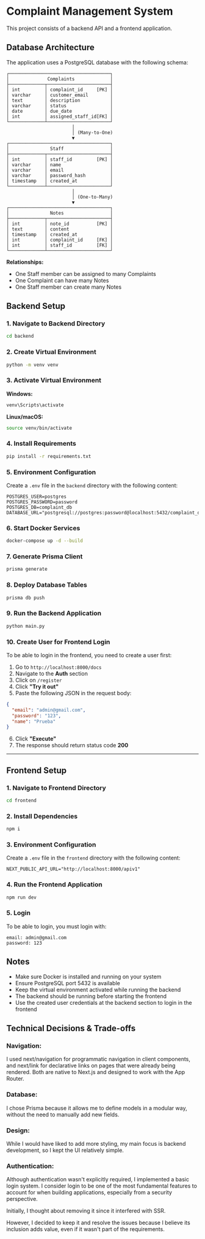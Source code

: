 # Complaint Management System

This project consists of a backend API and a frontend application.

## Database Architecture

The application uses a PostgreSQL database with the following schema:

```
┌─────────────────────────────────────┐
│              Complaints             │
├─────────────┬───────────────────────┤
│ int         │ complaint_id     [PK] │
│ varchar     │ customer_email        │
│ text        │ description           │
│ varchar     │ status                │
│ date        │ due_date              │
│ int         │ assigned_staff_id[FK] │
└─────────────┴───────────────────────┘
                        │
                        │ (Many-to-One)
                        ▼
┌─────────────────────────────────────┐
│               Staff                 │
├─────────────┬───────────────────────┤
│ int         │ staff_id         [PK] │
│ varchar     │ name                  │
│ varchar     │ email                 │
│ varchar     │ password_hash         │
│ timestamp   │ created_at            │
└─────────────┴───────────────────────┘
                        │
                        │ (One-to-Many)
                        ▼
┌─────────────────────────────────────┐
│               Notes                 │
├─────────────┬───────────────────────┤
│ int         │ note_id          [PK] │
│ text        │ content               │
│ timestamp   │ created_at            │
│ int         │ complaint_id     [FK] │
│ int         │ staff_id         [FK] │
└─────────────┴───────────────────────┘
```

**Relationships:**
- One Staff member can be assigned to many Complaints
- One Complaint can have many Notes
- One Staff member can create many Notes

## Backend Setup

### 1. Navigate to Backend Directory

```bash
cd backend
```

### 2. Create Virtual Environment

```bash
python -m venv venv
```

### 3. Activate Virtual Environment

**Windows:**
```bash
venv\Scripts\activate
```

**Linux/macOS:**
```bash
source venv/bin/activate
```

### 4. Install Requirements

```bash
pip install -r requirements.txt
```

### 5. Environment Configuration

Create a `.env` file in the `backend` directory with the following content:

```properties
POSTGRES_USER=postgres
POSTGRES_PASSWORD=password
POSTGRES_DB=complaint_db
DATABASE_URL="postgresql://postgres:password@localhost:5432/complaint_db"
```

### 6. Start Docker Services

```bash
docker-compose up -d --build
```

### 7. Generate Prisma Client

```bash
prisma generate
```

### 8. Deploy Database Tables

```bash
prisma db push
```

### 9. Run the Backend Application

```bash
python main.py
```

### 10. Create User for Frontend Login

To be able to login in the frontend, you need to create a user first:

1. Go to `http://localhost:8000/docs`
2. Navigate to the **Auth** section
3. Click on `/register`
4. Click **"Try it out"**
5. Paste the following JSON in the request body:

```json
{
  "email": "admin@gmail.com",
  "password": "123",
  "name": "Prueba"
}
```

6. Click **"Execute"**
7. The response should return status code **200**
---
## Frontend Setup

### 1. Navigate to Frontend Directory

```bash
cd frontend
```

### 2. Install Dependencies

```bash
npm i
```

### 3. Environment Configuration

Create a `.env` file in the `frontend` directory with the following content:

```properties
NEXT_PUBLIC_API_URL="http://localhost:8000/apiv1"
```

### 4. Run the Frontend Application

```bash
npm run dev
```

### 5. Login
To be able to login, you must login with:
```
email: admin@gmail.com
password: 123
```

## Notes

- Make sure Docker is installed and running on your system
- Ensure PostgreSQL port 5432 is available
- Keep the virtual environment activated while running the backend
- The backend should be running before starting the frontend
- Use the created user credentials at the backend section to login in the frontend

## Technical Decisions & Trade-offs

### Navigation:
I used next/navigation for programmatic navigation in client components, and next/link for declarative links on pages that were already being rendered. Both are native to Next.js and designed to work with the App Router.

### Database:
I chose Prisma because it allows me to define models in a modular way, without the need to manually add new fields.

### Design:
While I would have liked to add more styling, my main focus is backend development, so I kept the UI relatively simple.

### Authentication:
Although authentication wasn't explicitly required, I implemented a basic login system. I consider login to be one of the most fundamental features to account for when building applications, especially from a security perspective.

Initially, I thought about removing it since it interfered with SSR.

However, I decided to keep it and resolve the issues because I believe its inclusion adds value, even if it wasn't part of the requirements.
